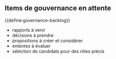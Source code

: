 ## Items de gouvernance en attente

{{define:governance-backlog}}

- rapports à venir
- décisions à prendre
- propositions à créer et considérer
- ententes à évaluer
- sélection de candidats pour des rôles précis